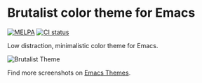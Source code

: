 # Brutalist color theme for Emacs

[![MELPA](https://melpa.org/packages/brutalist-theme-badge.svg)](https://melpa.org/#/brutalist-theme) [![CI status](https://ci.madhouse-project.org/api/badges/algernon/brutalist-theme.el/status.svg?branch=master)](https://ci.madhouse-project.org/algernon/brutalist-theme.el)

Low distraction, minimalistic color theme for Emacs.

![Brutalist Theme](data/screenshot.png)

Find more screenshots on [Emacs Themes](https://emacsthemes.com/themes/brutalist-theme.html).
